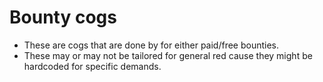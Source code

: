 # Bounty cogs

- These are cogs that are done by for either paid/free bounties. 
- These may or may not be tailored for general red cause they might be hardcoded for specific demands.